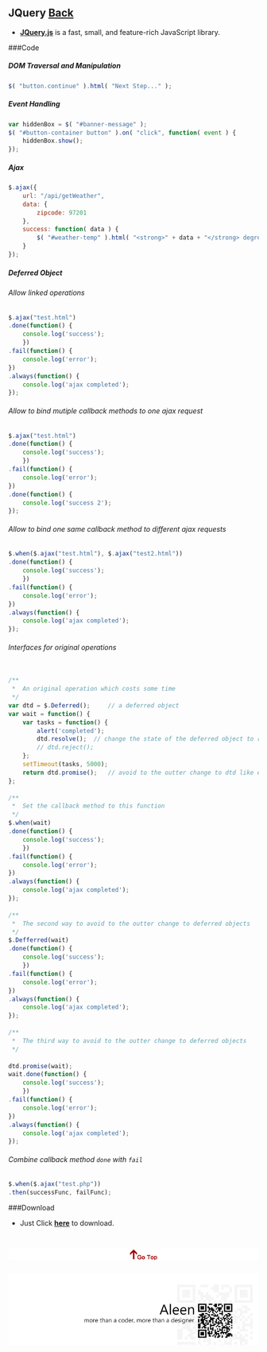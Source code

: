 ## JQuery [Back](./../Framework.md)

- [**JQuery.js**](https://jquery.com/) is a fast, small, and feature-rich JavaScript library.

###Code

##### DOM Traversal and Manipulation

```js
$( "button.continue" ).html( "Next Step..." );
```
##### Event Handling

```js
var hiddenBox = $( "#banner-message" );
$( "#button-container button" ).on( "click", function( event ) {
	hiddenBox.show();
});
```

##### Ajax

```js
$.ajax({
	url: "/api/getWeather",
	data: {
		zipcode: 97201
	},
	success: function( data ) {
		$( "#weather-temp" ).html( "<strong>" + data + "</strong> degrees" );
	}
});
```

##### Deferred Object

###### Allow linked operations

```js
$.ajax("test.html")
.done(function() {
	console.log('success');
	})
.fail(function() {
	console.log('error');
})
.always(function() {
	console.log('ajax completed');
});
```

###### Allow to bind mutiple callback methods to one ajax request

```js
$.ajax("test.html")
.done(function() {
	console.log('success');
	})
.fail(function() {
	console.log('error');
})
.done(function() {
	console.log('success 2');
});
```

###### Allow to bind one same callback method to different ajax requests

```js
$.when($.ajax("test.html"), $.ajax("test2.html"))
.done(function() {
	console.log('success');
	})
.fail(function() {
	console.log('error');
})
.always(function() {
	console.log('ajax completed');
});
```

###### Interfaces for original operations

```js

/**
 *	An original operation which costs some time
 */
var dtd = $.Deferred();		// a deferred object
var wait = function() {
	var tasks = function() {
		alert('completed');
		dtd.resolve();	// change the state of the deferred object to resolved. Deffered objects have 3 states: 未完成, 已完成(resolved), 已失敗(rejected)
		// dtd.reject();
	};
	setTimeout(tasks, 5000);
	return dtd.promise();	// avoid to the outter change to dtd like excuting a sentance, like `dtd.resolve();` after $.when()
};

/**
 *	Set the callback method to this function
 */
$.when(wait)
.done(function() {
	console.log('success');
	})
.fail(function() {
	console.log('error');
})
.always(function() {
	console.log('ajax completed');
});

/**
 * 	The second way to avoid to the outter change to deferred objects
 */
$.Defferred(wait)
.done(function() {
	console.log('success');
	})
.fail(function() {
	console.log('error');
})
.always(function() {
	console.log('ajax completed');
});

/**
 * 	The third way to avoid to the outter change to deferred objects
 */

dtd.promise(wait);
wait.done(function() {
	console.log('success');
	})
.fail(function() {
	console.log('error');
})
.always(function() {
	console.log('ajax completed');
});

```

###### Combine callback method `done` with `fail`

```js
$.when($.ajax("test.php"))
.then(successFunc, failFunc);
```

###Download
- Just Click [**here**](./jquery-2.1.4.min.js) to download.

<a href="#" style="left:200px;"><img src="./../../../../pic/gotop.png"></a>
=====
<a href="http://aleen42.github.io/" target="_blank" ><img src="./../../../../pic/tail.gif"></a>